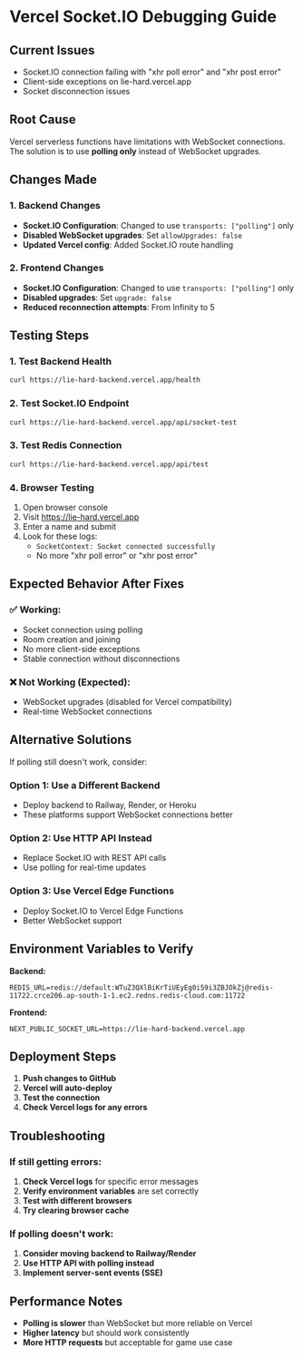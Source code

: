 # Vercel Socket.IO Debugging Guide

## Current Issues
- Socket.IO connection failing with "xhr poll error" and "xhr post error"
- Client-side exceptions on lie-hard.vercel.app
- Socket disconnection issues

## Root Cause
Vercel serverless functions have limitations with WebSocket connections. The solution is to use **polling only** instead of WebSocket upgrades.

## Changes Made

### 1. Backend Changes
- **Socket.IO Configuration**: Changed to use `transports: ["polling"]` only
- **Disabled WebSocket upgrades**: Set `allowUpgrades: false`
- **Updated Vercel config**: Added Socket.IO route handling

### 2. Frontend Changes
- **Socket.IO Configuration**: Changed to use `transports: ["polling"]` only
- **Disabled upgrades**: Set `upgrade: false`
- **Reduced reconnection attempts**: From Infinity to 5

## Testing Steps

### 1. Test Backend Health
```bash
curl https://lie-hard-backend.vercel.app/health
```

### 2. Test Socket.IO Endpoint
```bash
curl https://lie-hard-backend.vercel.app/api/socket-test
```

### 3. Test Redis Connection
```bash
curl https://lie-hard-backend.vercel.app/api/test
```

### 4. Browser Testing
1. Open browser console
2. Visit https://lie-hard.vercel.app
3. Enter a name and submit
4. Look for these logs:
   - `SocketContext: Socket connected successfully`
   - No more "xhr poll error" or "xhr post error"

## Expected Behavior After Fixes

### ✅ Working:
- Socket connection using polling
- Room creation and joining
- No more client-side exceptions
- Stable connection without disconnections

### ❌ Not Working (Expected):
- WebSocket upgrades (disabled for Vercel compatibility)
- Real-time WebSocket connections

## Alternative Solutions

If polling still doesn't work, consider:

### Option 1: Use a Different Backend
- Deploy backend to Railway, Render, or Heroku
- These platforms support WebSocket connections better

### Option 2: Use HTTP API Instead
- Replace Socket.IO with REST API calls
- Use polling for real-time updates

### Option 3: Use Vercel Edge Functions
- Deploy Socket.IO to Vercel Edge Functions
- Better WebSocket support

## Environment Variables to Verify

**Backend:**
```
REDIS_URL=redis://default:WTuZ3QXlBiKrTiUEyEg0i59i3ZBJOkZj@redis-11722.crce206.ap-south-1-1.ec2.redns.redis-cloud.com:11722
```

**Frontend:**
```
NEXT_PUBLIC_SOCKET_URL=https://lie-hard-backend.vercel.app
```

## Deployment Steps

1. **Push changes to GitHub**
2. **Vercel will auto-deploy**
3. **Test the connection**
4. **Check Vercel logs for any errors**

## Troubleshooting

### If still getting errors:
1. **Check Vercel logs** for specific error messages
2. **Verify environment variables** are set correctly
3. **Test with different browsers**
4. **Try clearing browser cache**

### If polling doesn't work:
1. **Consider moving backend to Railway/Render**
2. **Use HTTP API with polling instead**
3. **Implement server-sent events (SSE)**

## Performance Notes

- **Polling is slower** than WebSocket but more reliable on Vercel
- **Higher latency** but should work consistently
- **More HTTP requests** but acceptable for game use case 
